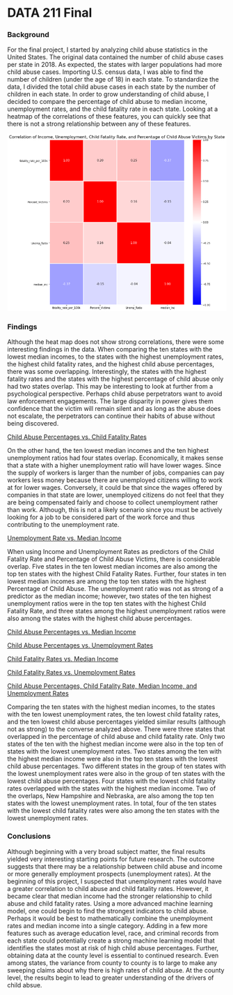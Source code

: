 # DATA 211 Final
### Background
For the final project, I started by analyzing child abuse statistics in the United States. The original data contained the number of child abuse cases per state in 2018. As expected, the states with larger populations had more child abuse cases. Importing U.S. census data, I was able to find the number of children (under the age of 18) in each state. To standardize the data, I divided the total child abuse cases in each state by the number of children in each state. In order to grow understanding of child abuse, I decided to compare the percentage of child abuse to median income, unemployment rates, and the child fatality rate in each state. Looking at a heatmap of the correlations of these features, you can quickly see that there is not a strong relationship between any of these features. 

![Heatmap of Percentage of Child Abuse, Child Fatality Rate, Median Income, and Unemployment Rates](Correlation_Final.png)

### Findings
Although the heat map does not show strong correlations, there were some interesting findings in the data. When comparing the ten states with the lowest median incomes, to the states with the highest unemployment rates, the highest child fatality rates, and the highest child abuse percentages, there was some overlapping. Interestingly, the states with the highest fatality rates and the states with the highest percentage of child abuse only had two states overlap. This may be interesting to look at further from a psychological perspective. Perhaps child abuse perpetrators want to avoid law enforcement engagements. The large disparity in power gives them confidence that the victim will remain silent and as long as the abuse does not escalate, the perpetrators can continue their habits of abuse without being discovered. 

[Child Abuse Percentages vs. Child Fatality Rates](https://ktwilliams15.github.io/abuse_perc/abuse_fatal.html)

On the other hand, the ten lowest median incomes and the ten highest unemployment ratios had four states overlap. Economically, it makes sense that a state with a higher unemployment ratio will have lower wages. Since the supply of workers is larger than the number of jobs, companies can pay workers less money because there are unemployed citizens willing to work at for lower wages. Conversely, it could be that since the wages offered by companies in that state are lower, unemployed citizens do not feel that they are being compensated fairly and choose to collect unemployment rather than work. Although, this is not a likely scenario since you must be actively looking for a job to be considered part of the work force and thus contributing to the unemployment rate. 

[Unemployment Rate vs. Median Income](https://ktwilliams15.github.io/unemp_rate/unemp_inc.html)

When using Income and Unemployment Rates as predictors of the Child Fatality Rate and Percentage of Child Abuse Victims, there is considerable overlap. Five states in the ten lowest median incomes are also among the top ten states with the highest Child Fatality Rates. Further, four states in ten lowest median incomes are among the top ten states with the highest Percentage of Child Abuse. The unemployment ratio was not as strong of a predictor as the median income; however, two states of the ten highest unemployment ratios were in the top ten states with the highest Child Fatality Rate, and three states among the highest unemployment ratios were also among the states with the highest child abuse percentages. 


[Child Abuse Percentages vs. Median Income](https://ktwilliams15.github.io/abuse_perc/per_inc.html)

[Child Abuse Percentages vs. Unemployment Rates](https://ktwilliams15.github.io/abuse_perc/per_un.html)


[Child Fatality Rates vs. Median Income](https://ktwilliams15.github.io/abuse_perc/fat_inc.html)

[Child Fatality Rates vs. Unemployment Rates](https://ktwilliams15.github.io/abuse_perc/fat_un.html)


[Child Abuse Percentages, Child Fatality Rate, Median Income, and Unemployment Rates](https://ktwilliams15.github.io/abuse_perc/final_project.html)

Comparing the ten states with the highest median incomes, to the states with the ten lowest unemployment rates, the ten lowest child fatality rates, and the ten lowest child abuse percentages yielded similar results (although not as strong) to the converse analyzed above. There were three states that overlapped in the percentage of child abuse and child fatality rate. Only two states of the ten with the highest median income were also in the top ten of states with the lowest unemployment rates. Two states among the ten with the highest median income were also in the top ten states with the lowest child abuse percentages. Two different states in the group of ten states with the lowest unemployment rates were also in the group of ten states with the lowest child abuse percentages. Four states with the lowest child fatality rates overlapped with the states with the highest median income. Two of the overlaps, New Hampshire and Nebraska, are also among the top ten states with the lowest unemployment rates. In total, four of the ten states with the lowest child fatality rates were also among the ten states with the lowest unemployment rates. 


### Conclusions
Although beginning with a very broad subject matter, the final results yielded very interesting starting points for future research. The outcome suggests that there may be a relationship between child abuse and income or more generally employment prospects (unemployment rates). At the beginning of this project, I suspected that unemployment rates would have a greater correlation to child abuse and child fatality rates. However, it became clear that median income had the stronger relationship to child abuse and child fatality rates. Using a more advanced machine learning model, one could begin to find the strongest indicators to child abuse. Perhaps it would be best to mathematically combine the unemployment rates and median income into a single category. Adding in a few more features such as average education level, race, and criminal records from each state could potentially create a strong machine learning model that identifies the states most at risk of high child abuse percentages. Further, obtaining data at the county level is essential to continued research. Even among states, the variance from county to county is to large to make any sweeping claims about why there is high rates of child abuse. At the county level, the results begin to lead to greater understanding of the drivers of child absue. 
